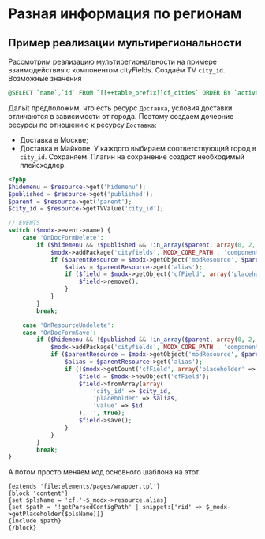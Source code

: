 # Разная информация по регионам

## Пример реализации мультирегиональности

Рассмотрим реализацию мультирегиональности на примере взаимодействия с компонентом cityFields. Создаём TV `city_id`. Возможные значения

```sql
@SELECT `name`,`id` FROM `[[++table_prefix]]cf_cities` ORDER BY `active` ASC
```

Дальit предположим, что есть ресурс `Доставка`, условия доставки отличаются в зависимости от города. Поэтому создаем дочерние ресурсы по отношению к ресурсу `Доставка`:

* Доставка в Москве;
* Доставка в Майкопе.
  У каждого выбираем соответствующий город в `city_id`. Сохраняем. Плагин на сохранение создаст необходимый плейсходлер.

```php
<?php
$hidemenu = $resource->get('hidemenu');
$published = $resource->get('published');
$parent = $resource->get('parent');
$city_id = $resource->getTVValue('city_id');

// EVENTS
switch ($modx->event->name) {
    case 'OnDocFormDelete':
        if ($hidemenu && !$published && !in_array($parent, array(0, 2, 9, 40, 41, 42))) {
            $modx->addPackage('cityfields', MODX_CORE_PATH . 'components/cityfields/model/');
            if ($parentResource = $modx->getObject('modResource', $parent)) {
                $alias = $parentResource->get('alias');
                if ($field = $modx->getObject('cfField', array('placeholder' => $alias))) {
                    $field->remove();
                }
            }
        }
        break;

    case 'OnResourceUndelete':
    case 'OnDocFormSave':
        if ($hidemenu && !$published && !in_array($parent, array(0, 2, 9, 40, 41, 42))) {
            $modx->addPackage('cityfields', MODX_CORE_PATH . 'components/cityfields/model/');
            if ($parentResource = $modx->getObject('modResource', $parent)) {
                $alias = $parentResource->get('alias');
                if (!$modx->getCount('cfField', array('placeholder' => $alias, 'city_id' => $city_id))) {
                    $field = $modx->newObject('cfField');
                    $field->fromArray(array(
                        'city_id' => $city_id,
                        'placeholder' => $alias,
                        'value' => $id
                    ), '', true);
                    $field->save();
                }
            }
        }
        break;
}
```

А потом просто меняем код основного шаблона на этот

```fenom
{extends 'file:elements/pages/wrapper.tpl'}
{block 'content'}
{set $plsName = 'cf.'~$_modx->resource.alias}
{set $path = '!getParsedConfigPath' | snippet:['rid' => $_modx->getPlaceholder($plsName)]}
{include $path}
{/block}
```
